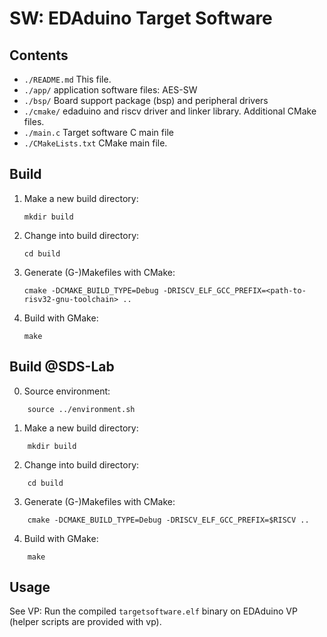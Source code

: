 # SW: EDAduino Target Software

## Contents

- `./README.md` This file.
- `./app/` application software files: AES-SW
- `./bsp/` Board support package (bsp) and peripheral drivers
- `./cmake/` edaduino and riscv driver and linker library. Additional CMake files.
- `./main.c` Target software C main file
- `./CMakeLists.txt` CMake main file.

## Build

1.  Make a new build directory: 

    `mkdir build`    

2.  Change into build directory:

    `cd build`     

3.  Generate (G-)Makefiles with CMake:

    `cmake -DCMAKE_BUILD_TYPE=Debug -DRISCV_ELF_GCC_PREFIX=<path-to-risv32-gnu-toolchain> ..`    

4.  Build with GMake:
    
    `make` 

## Build @SDS-Lab

0.  Source environment:

```    
    source ../environment.sh
```

1.  Make a new build directory: 

```
    mkdir build
```

2.  Change into build directory:

```
    cd build     
```

3.  Generate (G-)Makefiles with CMake:

```
    cmake -DCMAKE_BUILD_TYPE=Debug -DRISCV_ELF_GCC_PREFIX=$RISCV .. 
```

4.  Build with GMake:
    
```
    make 
```
    
## Usage

See VP: Run the compiled `targetsoftware.elf` binary on EDAduino VP (helper scripts are provided with vp).

